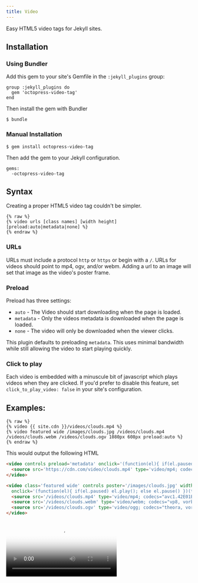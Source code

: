 ```yaml
---
title: Video
---
```


Easy HTML5 video tags for Jekyll sites.


## Installation

### Using Bundler

Add this gem to your site's Gemfile in the `:jekyll_plugins` group:

    group :jekyll_plugins do
      gem 'octopress-video-tag'
    end

Then install the gem with Bundler

    $ bundle

### Manual Installation

    $ gem install octopress-video-tag

Then add the gem to your Jekyll configuration.

    gems:
      -octopress-video-tag

## Syntax

Creating a proper HTML5 video tag couldn't be simpler.

    {% raw %}
    {% video urls [class names] [width height] [preload:auto|metadata|none] %}
    {% endraw %}

### URLs

URLs must include a protocol `http` or `https` or begin with a `/`. URLs for videos should point to mp4, ogv, and/or webm. Adding a url to an image will set that image as the video's poster frame.

### Preload

Preload has three settings:

- `auto` - The Video should start downloading when the page is loaded.
- `metadata` - Only the videos metadata is downloaded when the page is loaded.
- `none` - The video will only be downloaded when the viewer clicks.

This plugin defaults to preloading `metadata`. This uses minimal bandwidth while still allowing the video to start playing quickly.

### Click to play

Each video is embedded with a minuscule bit of javascript which plays videos when they are clicked. If you'd prefer to disable this feature, set `click_to_play_video: false` in your site's configuration.

## Examples:

```
{% raw %}
{% video {{ site.cdn }}/videos/clouds.mp4 %}
{% video featured wide /images/clouds.jpg /videos/clouds.mp4 /videos/clouds.webm /videos/clouds.ogv 1080px 608px preload:auto %}
{% endraw %}
```

This would output the following HTML

```html
<video controls preload='metadata' onclick='(function(el){ if(el.paused) el.play(); else el.pause() })(this)'>
  <source src='https://cdn.com/video/clouds.mp4' type='video/mp4; codecs="avc1.42E01E, mp4a.40.2"'>
</video>

<video class='featured wide' controls poster='/images/clouds.jpg' width='1080px' height='608px' preload='auto'
  onclick='(function(el){ if(el.paused) el.play(); else el.pause() })(this)'>
  <source src='/videos/clouds.mp4' type='video/mp4; codecs="avc1.42E01E, mp4a.40.2"'>
  <source src='/videos/clouds.webm' type='video/webm; codecs="vp8, vorbis"'>
  <source src='/videos/clouds.ogv' type='video/ogg; codecs="theora, vorbis"'>
</video>
```

<video controls poster='http://s3.imathis.com/video/clouds.jpg' width='' height='' preload='metadata' onclick='(function(el){ if(el.paused) el.play(); else el.pause() })(this)'>
  <source src='http://s3.imathis.com/video/clouds.mp4' type='video/mp4; codecs="avc1.42E01E, mp4a.40.2"'>
  <source src='http://s3.imathis.com/video/clouds.webm' type='video/webm; codecs="vp8, vorbis"'>
  <source src='http://s3.imathis.com/video/clouds.ogv' type='video/ogg; codecs="theora, vorbis"'>
</video>

